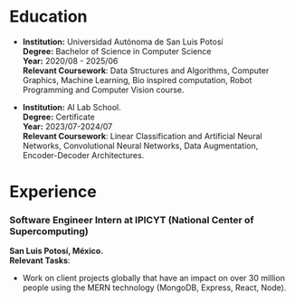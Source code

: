 # Education
- **Institution:** Universidad Autónoma de San Luis Potosí  
 **Degree:** Bachelor of Science in Computer Science  
  **Year:** 2020/08 - 2025/06  
  **Relevant Coursework**: Data Structures and Algorithms, Computer Graphics, Machine Learning, 
Bio inspired computation, Robot Programming and Computer Vision course.
 
- **Institution:** AI Lab School.  
  **Degree:** Certificate   
  **Year:** 2023/07-2024/07  
  **Relevant Coursework**: Linear Classification and Artificial Neural Networks, Convolutional 
Neural Networks, Data Augmentation, Encoder-Decoder Architectures.
  
# Experience

### Software Engineer Intern at IPICYT (National Center of Supercomputing)  
  **San Luis Potosí, México.**  
  **Relevant Tasks**:
  - Work on client projects globally that have an impact on over 30 million people using the MERN 
technology (MongoDB, Express, React, Node).
